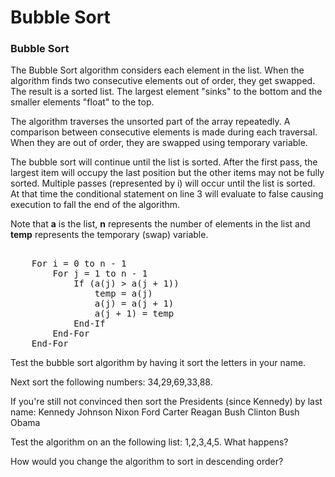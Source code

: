 # Bubble Sort

<h3><strong>Bubble Sort</strong></h3>
<p>The Bubble Sort algorithm considers each element in the list. When the algorithm finds two consecutive elements out of order, they get swapped. The result is a sorted list. The largest element "sinks" to the bottom and the smaller elements "float" to the top. 

The algorithm traverses the unsorted part of the array repeatedly. A comparison between consecutive elements is made during each traversal. When they are out of order, they are swapped using temporary variable. 

The bubble sort will continue until the list is sorted. After the first pass, the largest item will occupy the last position but the other items may not be fully sorted. Multiple passes (represented by i) will occur until the list is sorted. At that time the conditional statement on line 3 will evaluate to false causing execution to fall the end of the algorithm.

Note that <b>a</b> is the list, <b>n</b> represents the number of elements in the list and <b>temp</b> represents the temporary (swap) variable.
<pre> 
    For i = 0 to n - 1
        For j = 1 to n - 1
            If (a(j) &gt; a(j + 1))
                temp = a(j)
                a(j) = a(j + 1)
                a(j + 1) = temp
            End-If
        End-For
    End-For
</pre>

Test the bubble sort algorithm by having it sort the letters in your name.

Next sort the following numbers: 34,29,69,33,88.

If you're still not convinced then sort the Presidents (since Kennedy) by last name:
 Kennedy
 Johnson
 Nixon
 Ford
 Carter
 Reagan
 Bush
 Clinton
 Bush
 Obama

Test the algorithm on an the following list: 
1,2,3,4,5. What happens?

How would you change the algorithm to sort in descending order?


